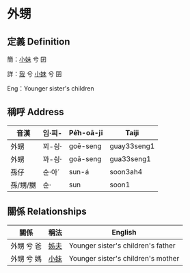 # 外甥
## 定義 Definition
簡：[小妹](member7.md) 兮 囝

詳：[我](member1.md) 兮 [小妹](member7.md) 兮 囝

Eng：Younger sister's children

## 稱呼 Address

音漢 | 임·찌- | Pe̍͘h-oā-jī | Taiji
--- | --- | --- | --- 
外甥 | 꾀-싕· | goē-seng | guay33seng1 
外甥 | 꽈-싕· | goā-seng | gua33seng1 
孫仔 | 순·아ˊ | sun-á | soon3ah4 
孫/甥/嬲 | 순· | sun | soon1 


## 關係 Relationships

關係 | 稱法 | English
--- | --- | --- 
外甥 兮 爸 | [姊夫](member23.md) | Younger sister's children's father
外甥 兮 媽 | [小妹](member7.md) | Younger sister's children's mother
